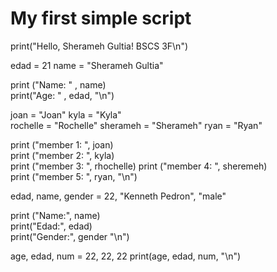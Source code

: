 # My first simple script
print("Hello, Sherameh Gultia! BSCS 3F\n")

edad = 21
name = "Sherameh Gultia"

print ("Name: " , name)             
print("Age: " , edad, "\n")


joan = "Joan"
kyla = "Kyla"  
rochelle = "Rochelle"
sherameh = "Sherameh"
ryan = "Ryan"       
       
print ("member 1: ",   joan)     
print ("member 2: ",   kyla)  
print ("member 3: ",   rhochelle)
print ("member 4: ",   sheremeh)     
print ("member 5: ",   ryan, "\n")       

   
edad, name, gender = 22,    "Kenneth Pedron",  "male"
 
print ("Name:", name)      
print("Edad:", edad)            
print("Gender:", gender  "\n") 
                                                                                                                     
 age, edad, num = 22, 22, 22
 print(age, edad, num,  "\n")
